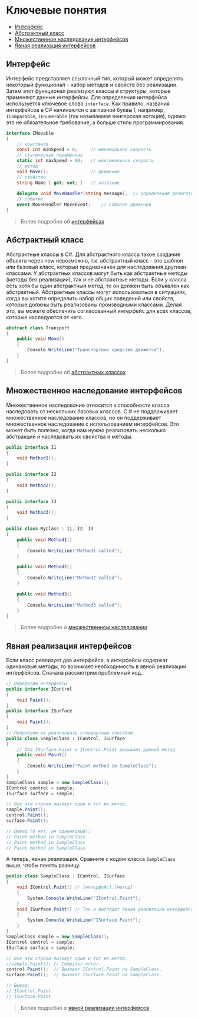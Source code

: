 # Ключевые понятия

 - [Интерфейс](#Интерфейс)
 - [Абстрактный класс](#Абстрактный-класс)
 - [Множественное наследование интерфейсов](#Множественное-наследование-интерфейсов)
 - [Явная реализация интерфейсов](#Явная-реализация-интерфейсов)
## Интерфейс
Интерфейс представляет ссылочный тип, который может определять некоторый функционал - набор методов и свойств без реализации. Затем этот функционал реализуют классы и структуры, которые применяют данные интерфейсы.
Для определения интерфейса используется ключевое слово `interface`. Как правило, названия интерфейсов в C# начинаются с заглавной буквы I, например, `IComparable`, `IEnumerable` (так называемая венгерская нотация), однако это не обязательное требование, а больше стиль программирования.
```C#
interface IMovable
{
    // константа
    const int minSpeed = 0;     // минимальная скорость
    // статическая переменная
    static int maxSpeed = 60;   // максимальная скорость
    // метод
    void Move();                // движение
    // свойство
    string Name { get; set; }   // название
     
    delegate void MoveHandler(string message);  // определение делегата для события
    // событие
    event MoveHandler MoveEvent;    // событие движения
}
```
 > Более подробно об [интерфейсах](../../appendix/interfaces.md)
## Абстрактный класс
Абстрактные классы в C#. Для абстрактного класса такое создание объекта через new невозможно, т.к. абстрактный класс - это шаблон или базовый класс, который предназначен для наследования другими классами.
У абстрактных классов могут быть как абстрактные методы (методы без реализации), так и не абстрактные методы. Если у класса есть хотя бы один абстрактный метод, то он должен быть объявлен как абстрактный.
Абстрактные классы могут использоваться в ситуациях, когда вы хотите определить набор общих поведений или свойств, которые должны быть реализованы производными классами. Делая это, вы можете обеспечить согласованный интерфейс для всех классов, которые наследуются от него.
```C#
abstract class Transport
{
    public void Move()
    {
        Console.WriteLine("Транспортное средство движется");
    }
}
```
 > Более подробно об [абстрактных классах](../../appendix/abstract_class.md)
## Множественное наследование интерфейсов
Множественное наследование относится к способности класса наследовать от нескольких базовых классов. C # не поддерживает множественное наследование классов, но он поддерживает множественное наследование с использованием интерфейсов. Это может быть полезно, когда нам нужно реализовать несколько абстракций и наследовать их свойства и методы.
```C#
public interface I1
{
    void Method1();
}

public interface I2
{
    void Method2();
}

public interface I3
{
    void Method3();
}

public class MyClass : I1, I2, I3
{
    public void Method1()
    {
        Console.WriteLine("Method1 called");
    }

    public void Method2()
    {
        Console.WriteLine("Method2 called");
    }

    public void Method3()
    {
        Console.WriteLine("Method3 called");
    }
}
```
 > Более подробно о [множественном наследовании](../../appendix/multiple_interface_inherit.md)
## Явная реализация интерфейсов
Если класс реализует два интерфейса, а интерфейсы содержат одинаковые методы, то возникает необходимость в явной реализации интерфейсов. Сначала рассмотрим проблемный код.
```C#
// Определим интерфейсы
public interface IControl
{
    void Paint();
}
public interface ISurface
{
    void Paint();
}
// Попробуем их реализовать стандартным способом
public class SampleClass : IControl, ISurface
{
    // Оба ISurface.Paint и IControl.Paint вызывают данный метод
    public void Paint()
    {
        Console.WriteLine("Paint method in SampleClass");
    }
}
SampleClass sample = new SampleClass();
IControl control = sample;
ISurface surface = sample;

// Все эти строки вызовут один и тот же метод.
sample.Paint();
control.Paint();
surface.Paint();

// Вывод (О нет, он одинаковый):
// Paint method in SampleClass
// Paint method in SampleClass
// Paint method in SampleClass
```
А теперь, явная реализация. Сравните с кодом класса `SampleClass` выше, чтобы понять разницу.
```C#
public class SampleClass : IControl, ISurface
{
    void IControl.Paint() // [интерфейс].[метод]
    {
        System.Console.WriteLine("IControl.Paint");
    }
    void ISurface.Paint() // Так и выглядит явная реализация интерфейсов
    {
        System.Console.WriteLine("ISurface.Paint");
    }
}
SampleClass sample = new SampleClass();
IControl control = sample;
ISurface surface = sample;

// Все эти строки вызовут один и тот же метод.
//sample.Paint(); // Compiler error.
control.Paint();  // Вызовет IControl.Paint на SampleClass.
surface.Paint();  // Вызовет ISurface.Paint на SampleClass.

// Вывод:
// IControl.Paint
// ISurface.Paint
```
 > Более подробно о [явной реализации интерфейсов](../../appendix/explicit_interfaces.md)